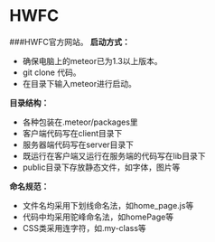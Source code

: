 # HWFC
###HWFC官方网站。
**启动方式：**    
*  确保电脑上的meteor已为1.3以上版本。    
*  git clone 代码。     
*  在目录下输入meteor进行启动。   
   
**目录结构：**
*  各种包装在.meteor/packages里
*  客户端代码写在client目录下
*  服务器端代码写在server目录下
*  既运行在客户端又运行在服务端的代码写在lib目录下
*  public目录下存放静态文件，如字体，图片等

**命名规范：**
*  文件名均采用下划线命名法，如home_page.js等
*  代码中均采用驼峰命名法，如homePage等
*  CSS类采用连字符，如.my-class等
